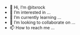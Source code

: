 - 👋 Hi, I’m @itxrock
- 👀 I’m interested in ...
- 🌱 I’m currently learning ...
- 💞️ I’m looking to collaborate on ...
- 📫 How to reach me ...

<!---
itxrock/itxrock is a ✨ special ✨ repository because its `README.md` (this file) appears on your GitHub profile.
You can click the Preview link to take a look at your changes.
--->
